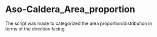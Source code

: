 # Aso-Caldera_Area_proportion
The script was made to categorized the area proportion/distribution in terms of the direction facing.
